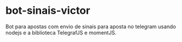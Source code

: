 # bot-sinais-victor
Bot para apostas com envio de sinais para aposta no telegram usando nodejs e a biblioteca TelegrafJS e momentJS.
